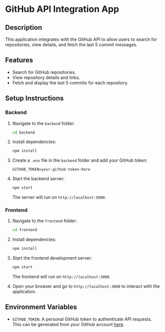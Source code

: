 # GitHub API Integration App

## Description

This application integrates with the GitHub API to allow users to search for repositories, view details, and fetch the last 5 commit messages.

## Features

- Search for GitHub repositories.
- View repository details and links.
- Fetch and display the last 5 commits for each repository.

## Setup Instructions

### Backend

1. Navigate to the `backend` folder:
   ```bash
   cd backend
   ```
2. Install dependencies:
   ```bash
   npm install
   ```
3. Create a `.env` file in the `backend` folder and add your GitHub token:
   ```
   GITHUB_TOKEN=your-github-token-here
   ```
4. Start the backend server:
   ```bash
   npm start
   ```
   The server will run on `http://localhost:5000`.

### Frontend

1. Navigate to the `frontend` folder:
   ```bash
   cd frontend
   ```
2. Install dependencies:
   ```bash
   npm install
   ```
3. Start the frontend development server:

   ```bash
   npm start
   ```

   The frontend will run on `http://localhost:3000`.

4. Open your browser and go to `http://localhost:3000` to interact with the application.

## Environment Variables

- `GITHUB_TOKEN`: A personal GitHub token to authenticate API requests. This can be generated from your GitHub account [here](https://github.com/settings/tokens).
